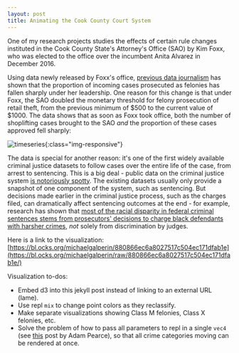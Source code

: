 ```yaml
---
layout: post
title: Animating the Cook County Court System
---
```


One of my research projects studies the effects of certain rule changes instituted in the Cook County State's Attorney's Office (SAO) by Kim Foxx, who was elected to the office over the incumbent Anita Alvarez in December 2016. 

Using data newly released by Foxx's office, [previous data journalism](https://pudding.cool/2019/10/prosecutors/) has shown that the proportion of incoming cases prosecuted as felonies has fallen sharply under her leadership. One reason for this change is that under Foxx, the SAO doubled the monetary threshold for felony prosecution of retail theft, from the previous minimum of $500 to the current value of $1000. The data shows that as soon as Foxx took office, both the number of shoplifting cases brought to the SAO *and* the proportion of these cases approved fell sharply:

![timeseries](https://i.ibb.co/mzSz8xK/shoplifting-ratio.png){:class="img-responsive"}

The data is special for another reason: it's one of the first widely available criminal justice datasets to follow cases over the entire life of the case, from arrest to sentencing. This is a big deal - public data on the criminal justice system [is notoriously spotty](https://www.theatlantic.com/politics/archive/2015/05/what-we-dont-know-about-mass-incarceration/394520/). The existing datasets usually only provide a snapshot of one component of the system, such as sentencing. But decisions made earlier in the criminal justice process, such as the charges filed, can dramatically affect sentencing outcomes at the end - for example, research has shown that [most of the racial disparity in federal criminal sentences stems from prosecutors' decisions to charge black defendants with harsher crimes](https://repository.law.umich.edu/cgi/viewcontent.cgi?article=2413&context=articles), *not* solely from discrimination by judges.

Here is a link to the visualization: [https://bl.ocks.org/michaelgalperin/880866ec6a8027517c504ec171dfab1e](https://bl.ocks.org/michaelgalperin/raw/880866ec6a8027517c504ec171dfab1e/)

Visualization to-dos:
- Embed d3 into this jekyll post instead of linking to an external URL (lame).
- Use repl `mix` to change point colors as they reclassify.
- Make separate visualizations showing Class M felonies, Class X felonies, etc.
- Solve the problem of how to pass all parameters to repl in a single `vec4` (see [this](https://bl.ocks.org/1wheel/9b3bcc4ce8266913c0a0ddd4120a41de) post by Adam Pearce), so that all crime categories moving can be rendered at once.
